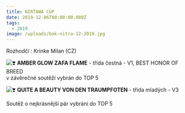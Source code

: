 ```yaml
---
title: NIRTAWA CUP
date: 2019-12-06T00:00:00.000Z
tags:
  - 2019
image: /uploads/bak-nitra-12-2019.jpg
---
```

Rozhodčí : Krinke Milan (CZ)

![❣️](https://static.xx.fbcdn.net/images/emoji.php/v9/teb/1/16/2763.png) **AMBER GLOW ZAFA FLAME** - třída čestná - V1, BEST HONOR OF BREED\
v závěrečné soutěži vybrán do TOP 5

![❣️](https://static.xx.fbcdn.net/images/emoji.php/v9/teb/1/16/2763.png) **QUITE A BEAUTY VON DEN TRAUMPFOTEN** - třída mladých - V3

Soutěž o nejkrásnější pár vybráni do TOP 5